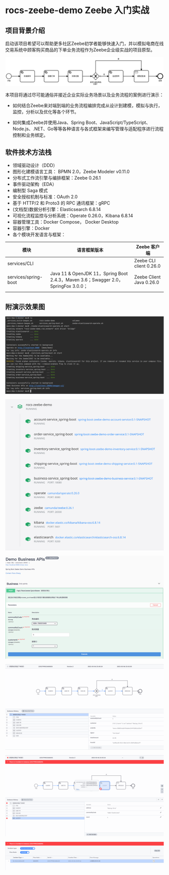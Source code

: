 # rocs-zeebe-demo  Zeebe 入门实战


## 项目背景介绍

启动该项目希望可以帮助更多社区Zeebe初学者能够快速入门，并以模拟电商在线交易系统中顾客购买商品的下单业务流程作为Zeebe企业级实战的项目原型。

![顾客购买商品下单演示流程图](docs/img/purchase_zh_CN.png)

本项目将通过尽可能通俗并接近企业实际业务场景以及业务流程的案例进行演示：

- 如何结合Zeebe来对端到端的业务流程编排完成从设计到建模，模拟与执行，监控，分析以及优化等各个环节。

- 如何集成Zeebe并使用Java、Spring Boot、JavaScript/TypeScript、Node.js、.NET、Go等等各种语言与各式框架来编写管理与适配程序进行流程控制和业务绑定。

## 软件技术方法栈

- 领域驱动设计（DDD）
- 图形化建模语言工具： BPMN  2.0，Zeebe Modeler v0.11.0
- 分布式工作流引擎与编排框架：Zeebe 0.26.1
- 事件驱动架构（EDA）
- 编制型 Saga 模式
- 安全授权机制与标准：OAuth 2.0
- 基于 HTTP/2 和 Proto3 的 RPC 通讯框架：gRPC
- (文档型)数据分析引擎：Elasticsearch 6.8.14
- 可视化流程监控与分析系统：Operate 0.26.0，Kibana 6.8.14
- 容器管理工具：Docker Compose， Docker Desktop
- 容器引擎：Docker
- 各个模块开发语言与框架：

| 模块                 | 语言框架版本                                                 | Zeebe 客户端             |
| -------------------- | ------------------------------------------------------------ | ------------------------ |
| services/CLI         |                                                              | Zeebe CLI client 0.26.0  |
| services/spring-boot | Java 11 & OpenJDK 11，Spring Boot 2.4.3，Maven 3.6；Swagger 2.0，SpringFox 3.0.0； | Zeebe Client Java 0.26.0 |
|                      |                                                              |                          |

## 附演示效果图

![从本地Docker启动项目环境](docs/img/running_from_docker.png)

![项目环境的容器应用列表](docs/img/containers_in_docker_desktop.png)

![通过下单接口发起整个演示业务流程](docs/img/demo_business_apis.png)

![演示业务流程实例可视化效果](docs/img/visibility_process_instance.png)

![演示业务流程实例出现事故](docs/img/overview_incidents_at_activity.png)

![事故列表详情](docs/img/list_incidents_at_activity.png)

